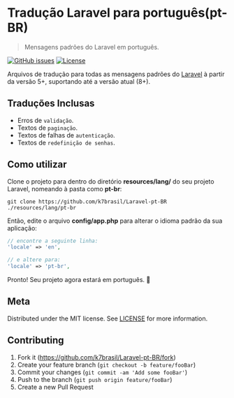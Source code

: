 # Tradução Laravel para português(pt-BR)

> Mensagens padrões do Laravel em português.

[![GitHub issues][issues-image]][issues-url]
[![License][license-image]][license-url]

Arquivos de tradução para todas as mensagens padrões do [Laravel](https://laravel.com/) à partir da versão 5+, suportando até a versão atual (8+).


## Traduções Inclusas

- Erros de `validação`.
- Textos de `paginação`.
- Textos de falhas de `autenticação`.
- Textos de `redefinição de senhas`.


## Como utilizar

Clone o projeto para dentro do diretório **resources/lang/** do seu projeto Laravel, nomeando à pasta como **pt-br**:

```shellscript
git clone https://github.com/k7brasil/Laravel-pt-BR ./resources/lang/pt-br
```

Então, edite o arquivo **config/app.php** para alterar o idioma padrão da sua aplicação:

```php
// encontre a seguinte linha:
'locale' => 'en',

// e altere para:
'locale' => 'pt-br',
```

Pronto! Seu projeto agora estará em português. :tada:


## Meta

Distributed under the MIT license. See [LICENSE](https://github.com/k7brasil/Laravel-pt-BR/blob/master/LICENSE) for more information.


## Contributing

1. Fork it (<https://github.com/k7brasil/Laravel-pt-BR/fork>)
2. Create your feature branch (`git checkout -b feature/fooBar`)
3. Commit your changes (`git commit -am 'Add some fooBar'`)
4. Push to the branch (`git push origin feature/fooBar`)
5. Create a new Pull Request

[issues-image]: https://img.shields.io/github/issues/k7brasil/Laravel-pt-BR.svg
[issues-url]: https://github.com/k7brasil/Laravel-pt-BR/issues
[license-image]: https://img.shields.io/github/license/k7brasil/Laravel-pt-BR.svg
[license-url]: https://github.com/k7brasil/Laravel-pt-BR/blob/master/LICENSE
